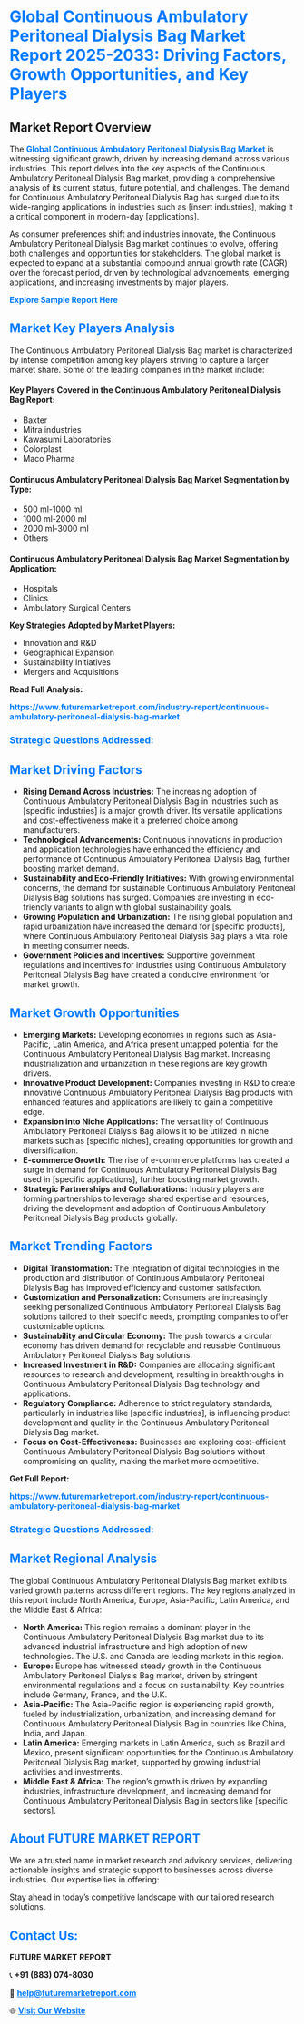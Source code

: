 <h1 style="color: #007BFF;">Global Continuous Ambulatory Peritoneal Dialysis Bag Market Report 2025-2033: Driving Factors, Growth Opportunities, and Key Players</h1>

<section id="overview">
<h2>Market Report Overview</h2>
<p>The <a href="https://www.futuremarketreport.com/industry-report/continuous-ambulatory-peritoneal-dialysis-bag-market" style="color: #007BFF; text-decoration: none;"><strong>Global Continuous Ambulatory Peritoneal Dialysis Bag Market</strong></a> is witnessing significant growth, driven by increasing demand across various industries. This report delves into the key aspects of the Continuous Ambulatory Peritoneal Dialysis Bag market, providing a comprehensive analysis of its current status, future potential, and challenges. The demand for Continuous Ambulatory Peritoneal Dialysis Bag has surged due to its wide-ranging applications in industries such as [insert industries], making it a critical component in modern-day [applications].</p>
<p>As consumer preferences shift and industries innovate, the Continuous Ambulatory Peritoneal Dialysis Bag market continues to evolve, offering both challenges and opportunities for stakeholders. The global market is expected to expand at a substantial compound annual growth rate (CAGR) over the forecast period, driven by technological advancements, emerging applications, and increasing investments by major players.</p>
</section>

<section id="overview">
<p><a href="https://www.futuremarketreport.com/request-sample/reportId=77588" style="color: #007BFF; text-decoration: none;"><strong>Explore Sample Report Here</strong></a></p>
</section>

<section id="key-players">
<h2 style="color: #007BFF;">Market Key Players Analysis</h2>
<p>The Continuous Ambulatory Peritoneal Dialysis Bag market is characterized by intense competition among key players striving to capture a larger market share. Some of the leading companies in the market include:</p>
<h4>Key Players Covered in the Continuous Ambulatory Peritoneal Dialysis Bag Report:</h4>
<ul><li>Baxter</li><li>Mitra industries</li><li>Kawasumi Laboratories</li><li>Colorplast</li><li>Maco Pharma</li></ul>
<h4>Continuous Ambulatory Peritoneal Dialysis Bag Market Segmentation by Type:</h4>
<ul><li>500 ml-1000 ml</li><li>1000 ml-2000 ml</li><li>2000 ml-3000 ml</li><li>Others</li></ul>

<h4>Continuous Ambulatory Peritoneal Dialysis Bag Market Segmentation by Application:</h4>
<ul><li>Hospitals</li><li>Clinics</li><li>Ambulatory Surgical Centers</li></ul>
<p><strong>Key Strategies Adopted by Market Players:</strong></p>
<ul>
<li>Innovation and R&D</li>
<li>Geographical Expansion</li>
<li>Sustainability Initiatives</li>
<li>Mergers and Acquisitions</li>
</ul>
</section>

<section>
<p><strong>Read Full Analysis: </strong></p><a href="https://www.futuremarketreport.com/industry-report/continuous-ambulatory-peritoneal-dialysis-bag-market" style="color: #007BFF; text-decoration: none;"><strong>https://www.futuremarketreport.com/industry-report/continuous-ambulatory-peritoneal-dialysis-bag-market</strong></a>
<h3 style="color: #007BFF;">Strategic Questions Addressed:</h3>
</section>

<section id="driving-factors">
<h2 style="color: #007BFF;">Market Driving Factors</h2>
<ul>
<li><strong>Rising Demand Across Industries:</strong> The increasing adoption of Continuous Ambulatory Peritoneal Dialysis Bag in industries such as [specific industries] is a major growth driver. Its versatile applications and cost-effectiveness make it a preferred choice among manufacturers.</li>
<li><strong>Technological Advancements:</strong> Continuous innovations in production and application technologies have enhanced the efficiency and performance of Continuous Ambulatory Peritoneal Dialysis Bag, further boosting market demand.</li>
<li><strong>Sustainability and Eco-Friendly Initiatives:</strong> With growing environmental concerns, the demand for sustainable Continuous Ambulatory Peritoneal Dialysis Bag solutions has surged. Companies are investing in eco-friendly variants to align with global sustainability goals.</li>
<li><strong>Growing Population and Urbanization:</strong> The rising global population and rapid urbanization have increased the demand for [specific products], where Continuous Ambulatory Peritoneal Dialysis Bag plays a vital role in meeting consumer needs.</li>
<li><strong>Government Policies and Incentives:</strong> Supportive government regulations and incentives for industries using Continuous Ambulatory Peritoneal Dialysis Bag have created a conducive environment for market growth.</li>
</ul>
</section>

<section id="growth-opportunities">
<h2 style="color: #007BFF;">Market Growth Opportunities</h2>
<ul>
<li><strong>Emerging Markets:</strong> Developing economies in regions such as Asia-Pacific, Latin America, and Africa present untapped potential for the Continuous Ambulatory Peritoneal Dialysis Bag market. Increasing industrialization and urbanization in these regions are key growth drivers.</li>
<li><strong>Innovative Product Development:</strong> Companies investing in R&D to create innovative Continuous Ambulatory Peritoneal Dialysis Bag products with enhanced features and applications are likely to gain a competitive edge.</li>
<li><strong>Expansion into Niche Applications:</strong> The versatility of Continuous Ambulatory Peritoneal Dialysis Bag allows it to be utilized in niche markets such as [specific niches], creating opportunities for growth and diversification.</li>
<li><strong>E-commerce Growth:</strong> The rise of e-commerce platforms has created a surge in demand for Continuous Ambulatory Peritoneal Dialysis Bag used in [specific applications], further boosting market growth.</li>
<li><strong>Strategic Partnerships and Collaborations:</strong> Industry players are forming partnerships to leverage shared expertise and resources, driving the development and adoption of Continuous Ambulatory Peritoneal Dialysis Bag products globally.</li>
</ul>
</section>

<section id="trending-factors">
<h2 style="color: #007BFF;">Market Trending Factors</h2>
<ul>
<li><strong>Digital Transformation:</strong> The integration of digital technologies in the production and distribution of Continuous Ambulatory Peritoneal Dialysis Bag has improved efficiency and customer satisfaction.</li>
<li><strong>Customization and Personalization:</strong> Consumers are increasingly seeking personalized Continuous Ambulatory Peritoneal Dialysis Bag solutions tailored to their specific needs, prompting companies to offer customizable options.</li>
<li><strong>Sustainability and Circular Economy:</strong> The push towards a circular economy has driven demand for recyclable and reusable Continuous Ambulatory Peritoneal Dialysis Bag solutions.</li>
<li><strong>Increased Investment in R&D:</strong> Companies are allocating significant resources to research and development, resulting in breakthroughs in Continuous Ambulatory Peritoneal Dialysis Bag technology and applications.</li>
<li><strong>Regulatory Compliance:</strong> Adherence to strict regulatory standards, particularly in industries like [specific industries], is influencing product development and quality in the Continuous Ambulatory Peritoneal Dialysis Bag market.</li>
<li><strong>Focus on Cost-Effectiveness:</strong> Businesses are exploring cost-efficient Continuous Ambulatory Peritoneal Dialysis Bag solutions without compromising on quality, making the market more competitive.</li>
</ul>
</section>

<section>
<p><strong>Get Full Report: </strong></p><a href="https://www.futuremarketreport.com/industry-report/continuous-ambulatory-peritoneal-dialysis-bag-market" style="color: #007BFF; text-decoration: none;"><strong>https://www.futuremarketreport.com/industry-report/continuous-ambulatory-peritoneal-dialysis-bag-market</strong></a>
<h3 style="color: #007BFF;">Strategic Questions Addressed:</h3>
</section>


<section id="regional-analysis">
<h2 style="color: #007BFF;">Market Regional Analysis</h2>
<p>The global Continuous Ambulatory Peritoneal Dialysis Bag market exhibits varied growth patterns across different regions. The key regions analyzed in this report include North America, Europe, Asia-Pacific, Latin America, and the Middle East & Africa:</p>
<ul>
<li><strong>North America:</strong> This region remains a dominant player in the Continuous Ambulatory Peritoneal Dialysis Bag market due to its advanced industrial infrastructure and high adoption of new technologies. The U.S. and Canada are leading markets in this region.</li>
<li><strong>Europe:</strong> Europe has witnessed steady growth in the Continuous Ambulatory Peritoneal Dialysis Bag market, driven by stringent environmental regulations and a focus on sustainability. Key countries include Germany, France, and the U.K.</li>
<li><strong>Asia-Pacific:</strong> The Asia-Pacific region is experiencing rapid growth, fueled by industrialization, urbanization, and increasing demand for Continuous Ambulatory Peritoneal Dialysis Bag in countries like China, India, and Japan.</li>
<li><strong>Latin America:</strong> Emerging markets in Latin America, such as Brazil and Mexico, present significant opportunities for the Continuous Ambulatory Peritoneal Dialysis Bag market, supported by growing industrial activities and investments.</li>
<li><strong>Middle East & Africa:</strong> The region’s growth is driven by expanding industries, infrastructure development, and increasing demand for Continuous Ambulatory Peritoneal Dialysis Bag in sectors like [specific sectors].</li>
</ul>
</section>

<footer>
<h2 style="color: #007BFF;">About FUTURE MARKET REPORT</h2>
<p>We are a trusted name in market research and advisory services, delivering actionable insights and strategic support to businesses across diverse industries. Our expertise lies in offering:</p>

<p>Stay ahead in today’s competitive landscape with our tailored research solutions.</p>

<h2 style="color: #007BFF;">Contact Us:</h2>
<p><strong>FUTURE MARKET REPORT</strong></p>
<p>📞 <strong>+91 (883) 074-8030</strong></p>
<p>📧 <strong><a href="mailto:help@futuremarketreport.com" style="color: #007BFF;">help@futuremarketreport.com</a></strong></p>
<p>🌐 <strong><a href="https://www.futuremarketreport.com/" style="color: #007BFF;">Visit Our Website</a></strong></p>
</footer>